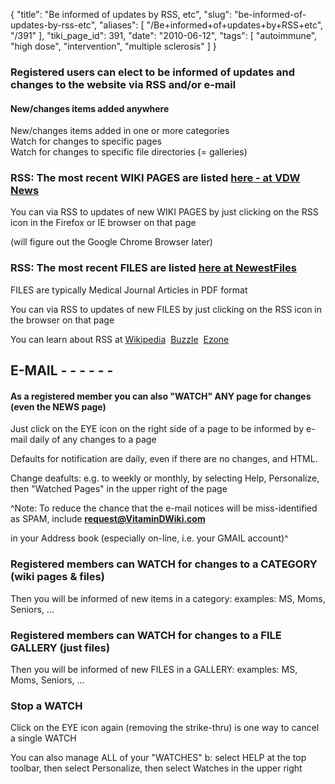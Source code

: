{
    "title": "Be informed of updates by RSS, etc",
    "slug": "be-informed-of-updates-by-rss-etc",
    "aliases": [
        "/Be+informed+of+updates+by+RSS+etc",
        "/391"
    ],
    "tiki_page_id": 391,
    "date": "2010-06-12",
    "tags": [
        "autoimmune",
        "high dose",
        "intervention",
        "multiple sclerosis"
    ]
}


### Registered users can elect to be informed of updates and changes to the website via RSS and/or e-mail

#### New/changes items added anywhere  
New/changes items added in one or more categories  
Watch for changes to specific pages  
Watch for changes to specific file directories (= galleries)

### RSS: The most recent WIKI PAGES are listed [here - at VDW News](/tags/here-at-vdw-news.html)

You can via RSS to updates of new WIKI PAGES by just clicking on the RSS icon in the Firefox or IE browser on that page

(will figure out the Google Chrome Browser later)

### RSS: The most recent FILES are listed [here at NewestFiles](/tags/here-at-newestfiles.html)

FILES are typically Medical Journal Articles in PDF format

You can via RSS to updates of new FILES by just clicking on the RSS icon in the browser on that page

You can learn about RSS at [Wikipedia](http://en.wikipedia.org/wiki/RSS) &nbsp;[Buzzle](http://www.buzzle.com/articles/rss-feeds-what-are-they.html) &nbsp;[Ezone](http://ezinearticles.com/?RSS-Feeds---What-Are-They?-And-How-to-Use-Them&id=3994809)

## E-MAIL - - - - - -

#### As a registered member you can also "WATCH" ANY page for changes (even the NEWS page)

Just click on the EYE icon on the right side of a page to be informed by e-mail daily of any changes to a page

Defaults for notification are daily, even if there are no changes, and HTML. 

Change deafults: e.g. to weekly or monthly, by selecting Help, Personalize,  then "Watched Pages" in the upper right of the page

^Note: To reduce the chance that the e-mail notices will be miss-identified as SPAM, include  **request@VitaminDWiki.com** 

in your Address book (especially on-line, i.e. your GMAIL account)^

### Registered members can WATCH for changes to a CATEGORY (wiki pages & files)

Then you will be informed of new items in a category: examples: MS, Moms, Seniors, ... 

### Registered members can WATCH for changes to a FILE GALLERY (just files)

Then you will be informed of new FILES in a GALLERY: examples: MS, Moms, Seniors, ... 

### Stop a WATCH

Click on the EYE icon again (removing the strike-thru) is one way to cancel a single WATCH

You can also manage ALL of your "WATCHES" b: select HELP at the top toolbar, then select Personalize, then select Watches in the upper right